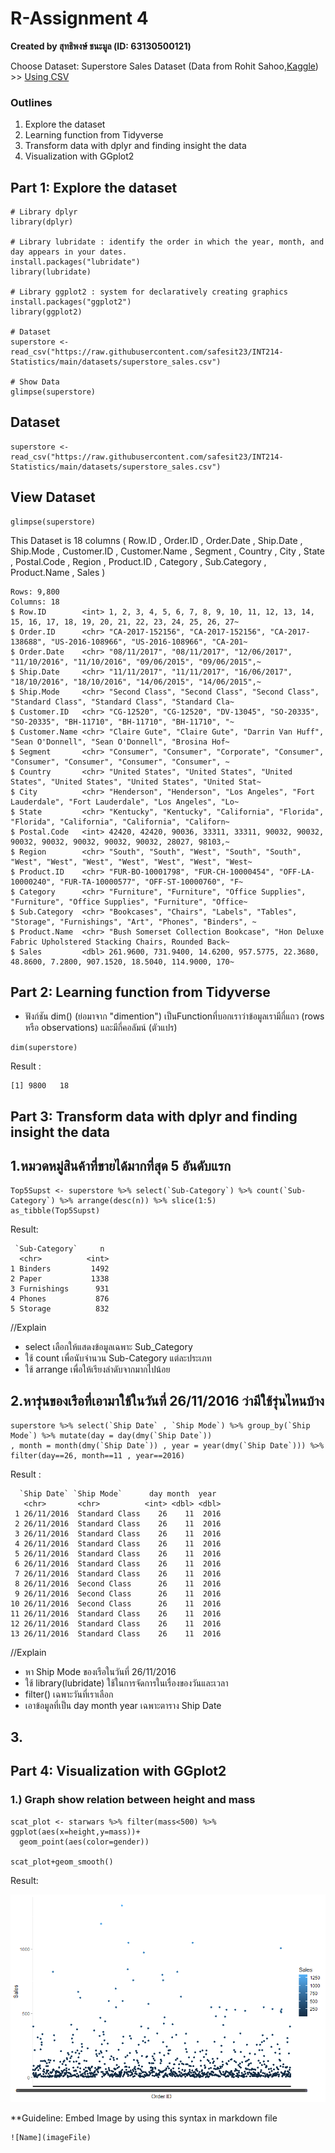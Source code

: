 # R-Assignment 4

**Created by สุทธิพงษ์ ชนะมูล (ID: 63130500121)**

Choose Dataset: Superstore Sales Dataset (Data from Rohit Sahoo,[Kaggle](https://www.kaggle.com/rohitsahoo/sales-forecasting)) >> [Using CSV](https://raw.githubusercontent.com/safesit23/INT214-Statistics/main/datasets/superstore_sales.csv)


### Outlines
1. Explore the dataset
2. Learning function from Tidyverse
3. Transform data with dplyr and finding insight the data
4. Visualization with GGplot2

## Part 1: Explore the dataset

```
# Library dplyr 
library(dplyr)

# Library lubridate : identify the order in which the year, month, and day appears in your dates.
install.packages("lubridate")
library(lubridate)

# Library ggplot2 : system for declaratively creating graphics
install.packages("ggplot2")
library(ggplot2)

# Dataset
superstore <- read_csv("https://raw.githubusercontent.com/safesit23/INT214-Statistics/main/datasets/superstore_sales.csv")

# Show Data
glimpse(superstore)
```

## Dataset

```
superstore <- read_csv("https://raw.githubusercontent.com/safesit23/INT214-Statistics/main/datasets/superstore_sales.csv")
```

## View Dataset

```
glimpse(superstore)
```
This Dataset is 18 columns ( Row.ID , Order.ID , Order.Date , Ship.Date , Ship.Mode , Customer.ID , Customer.Name , Segment , Country , City , State , Postal.Code , Region , Product.ID , Category , Sub.Category , Product.Name , Sales )
```
Rows: 9,800
Columns: 18
$ Row.ID        <int> 1, 2, 3, 4, 5, 6, 7, 8, 9, 10, 11, 12, 13, 14, 15, 16, 17, 18, 19, 20, 21, 22, 23, 24, 25, 26, 27~
$ Order.ID      <chr> "CA-2017-152156", "CA-2017-152156", "CA-2017-138688", "US-2016-108966", "US-2016-108966", "CA-201~
$ Order.Date    <chr> "08/11/2017", "08/11/2017", "12/06/2017", "11/10/2016", "11/10/2016", "09/06/2015", "09/06/2015",~
$ Ship.Date     <chr> "11/11/2017", "11/11/2017", "16/06/2017", "18/10/2016", "18/10/2016", "14/06/2015", "14/06/2015",~
$ Ship.Mode     <chr> "Second Class", "Second Class", "Second Class", "Standard Class", "Standard Class", "Standard Cla~
$ Customer.ID   <chr> "CG-12520", "CG-12520", "DV-13045", "SO-20335", "SO-20335", "BH-11710", "BH-11710", "BH-11710", "~
$ Customer.Name <chr> "Claire Gute", "Claire Gute", "Darrin Van Huff", "Sean O'Donnell", "Sean O'Donnell", "Brosina Hof~
$ Segment       <chr> "Consumer", "Consumer", "Corporate", "Consumer", "Consumer", "Consumer", "Consumer", "Consumer", ~
$ Country       <chr> "United States", "United States", "United States", "United States", "United States", "United Stat~
$ City          <chr> "Henderson", "Henderson", "Los Angeles", "Fort Lauderdale", "Fort Lauderdale", "Los Angeles", "Lo~
$ State         <chr> "Kentucky", "Kentucky", "California", "Florida", "Florida", "California", "California", "Californ~
$ Postal.Code   <int> 42420, 42420, 90036, 33311, 33311, 90032, 90032, 90032, 90032, 90032, 90032, 90032, 28027, 98103,~
$ Region        <chr> "South", "South", "West", "South", "South", "West", "West", "West", "West", "West", "West", "West~
$ Product.ID    <chr> "FUR-BO-10001798", "FUR-CH-10000454", "OFF-LA-10000240", "FUR-TA-10000577", "OFF-ST-10000760", "F~
$ Category      <chr> "Furniture", "Furniture", "Office Supplies", "Furniture", "Office Supplies", "Furniture", "Office~
$ Sub.Category  <chr> "Bookcases", "Chairs", "Labels", "Tables", "Storage", "Furnishings", "Art", "Phones", "Binders", ~
$ Product.Name  <chr> "Bush Somerset Collection Bookcase", "Hon Deluxe Fabric Upholstered Stacking Chairs, Rounded Back~
$ Sales         <dbl> 261.9600, 731.9400, 14.6200, 957.5775, 22.3680, 48.8600, 7.2800, 907.1520, 18.5040, 114.9000, 170~
```


## Part 2: Learning function from Tidyverse

- ฟังก์ชัน dim() (ย่อมาจาก "dimention") เป็นFunctionที่บอกเราว่าข้อมูลเรามีกี่แถว (rows หรือ observations) และมีกี่คอลัมน์ (ตัวแปร) 

```
dim(superstore)
```
Result :

```
[1] 9800   18
```
## Part 3: Transform data with dplyr and finding insight the data

## 1.หมวดหมู่สินค้าที่ขายได้มากที่สุด 5 อันดับแรก

```
Top5Supst <- superstore %>% select(`Sub-Category`) %>% count(`Sub-Category`) %>% arrange(desc(n)) %>% slice(1:5)
as_tibble(Top5Supst)
```

Result:

```
 `Sub-Category`     n
  <chr>          <int>
1 Binders         1492
2 Paper           1338
3 Furnishings      931
4 Phones           876
5 Storage          832
```
//Explain

- select เลือกให้แสดงข้อมูลเฉพาะ Sub_Category
- ใช้ count เพื่อนับจำนวน Sub-Category แต่ละประเภท
- ใช้ arrange เพื่อให้เรียงลำดับจากมากไปน้อย

## 2.หารุ่นของเรือที่เอามาใช้ในวันที่ 26/11/2016 ว่ามีใช้รุ่นไหนบ้าง

```
superstore %>% select(`Ship Date` , `Ship Mode`) %>% group_by(`Ship Mode`) %>% mutate(day = day(dmy(`Ship Date`)) 
, month = month(dmy(`Ship Date`)) , year = year(dmy(`Ship Date`))) %>% filter(day==26, month==11 , year==2016)

```

Result :

```
  `Ship Date` `Ship Mode`      day month  year
   <chr>       <chr>          <int> <dbl> <dbl>
 1 26/11/2016  Standard Class    26    11  2016
 2 26/11/2016  Standard Class    26    11  2016
 3 26/11/2016  Standard Class    26    11  2016
 4 26/11/2016  Standard Class    26    11  2016
 5 26/11/2016  Standard Class    26    11  2016
 6 26/11/2016  Standard Class    26    11  2016
 7 26/11/2016  Standard Class    26    11  2016
 8 26/11/2016  Second Class      26    11  2016
 9 26/11/2016  Second Class      26    11  2016
10 26/11/2016  Second Class      26    11  2016
11 26/11/2016  Standard Class    26    11  2016
12 26/11/2016  Standard Class    26    11  2016
13 26/11/2016  Standard Class    26    11  2016
```
//Explain

- หา Ship Mode ของเรือในวันที่ 26/11/2016
- ใช้ library(lubridate) ใช้ในการจัดการในเรื่องของวันและเวลา
- filter() เฉพาะวันที่เราเลือก
- เอาข้อมูลที่เป็น day month year เฉพาะตาราง Ship Date

## 3.

## Part 4: Visualization with GGplot2
### 1.) Graph show relation between height and mass
```
scat_plot <- starwars %>% filter(mass<500) %>% ggplot(aes(x=height,y=mass))+
  geom_point(aes(color=gender))

scat_plot+geom_smooth()
```
Result:

![Graph 1](graph1.png)

**Guideline:
Embed Image by using this syntax in markdown file
````
![Name](imageFile)
````
